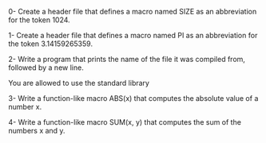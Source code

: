 0- Create a header file that defines a macro named SIZE as an abbreviation for the token 1024.

1- Create a header file that defines a macro named PI as an abbreviation for the token 3.14159265359.

2- Write a program that prints the name of the file it was compiled from, followed by a new line.

You are allowed to use the standard library


3- Write a function-like macro ABS(x) that computes the absolute value of a number x.

4- Write a function-like macro SUM(x, y) that computes the sum of the numbers x and y.


